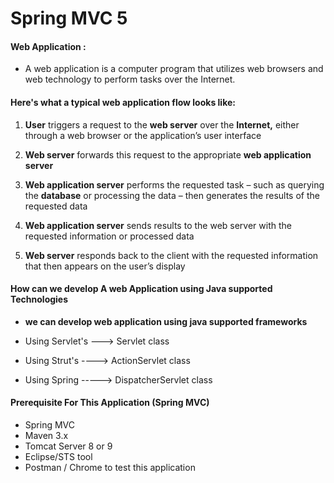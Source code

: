 # Spring MVC 5 

#### Web Application :
* A web application is a computer program that utilizes web browsers and web technology to perform tasks over the Internet.

#### Here's what a typical web application flow looks like:

1)  **User** triggers a request to the **web server** over the **Internet,** either through a web browser or the application’s user interface

2)  **Web server** forwards this request to the appropriate **web application server**

3)  **Web application server** performs the requested task – such as querying the **database** or processing the data – then generates the results of the requested data

4)  **Web application server** sends results to the web server with the requested information or processed data

5)  **Web server** responds back to the client with the requested information that then appears on the user’s display

#### How can we develop A web Application using Java supported Technologies

* **we can develop web application using java supported frameworks**

* Using Servlet's   ---> Servlet  class 
* Using Strut's    ----> ActionServlet class
* Using Spring    -----> DispatcherServlet class

#### Prerequisite For This Application (Spring MVC)

  * Spring MVC
  * Maven 3.x
  * Tomcat Server 8 or 9
  * Eclipse/STS tool
  * Postman / Chrome to test this application
  
  